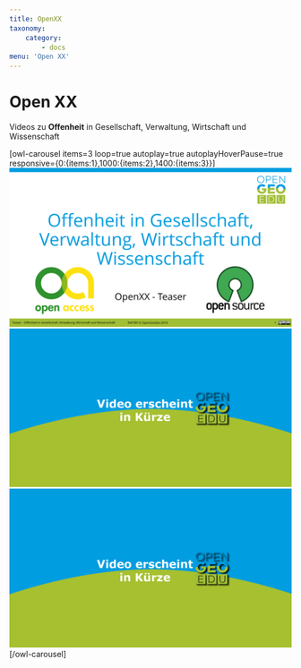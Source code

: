 ```yaml
---
title: OpenXX
taxonomy:
    category:
        - docs
menu: 'Open XX'
---
```

# Open XX

Videos zu **Offenheit** in Gesellschaft, Verwaltung, Wirtschaft und Wissenschaft

[owl-carousel items=3 loop=true autoplay=true autoplayHoverPause=true responsive={0:{items:1},1000:{items:2},1400:{items:3}}]
[![](teaser_openx.png)]()
[![](placeholder.png)]()
[![](placeholder.png)]()
[/owl-carousel]
